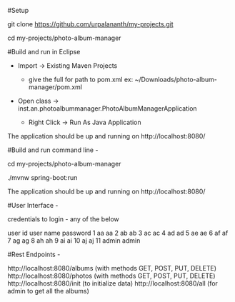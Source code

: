 #Setup

git clone https://github.com/urpalananth/my-projects.git

cd <download location>my-projects/photo-album-manager

#Build and run in Eclipse
- Import -> Existing Maven Projects 
  - give the full for path to pom.xml ex: ~/Downloads/photo-album-manager/pom.xml
  
- Open class -> inst.an.photoalbummanager.PhotoAlbumManagerApplication
  - Right Click -> Run As Java Application
  
The application should be up and running on http://localhost:8080/

#Build and run command line - 

cd <download location>my-projects/photo-album-manager

./mvnw spring-boot:run

The application should be up and running on http://localhost:8080/

#User Interface - 

credentials to login - any of the below

user id	user name	password
1	aa	aa
2	ab	ab
3	ac	ac
4	ad	ad
5	ae	ae
6	af	af
7	ag	ag
8	ah	ah
9	ai	ai
10	aj	aj
11	admin	admin

#Rest Endpoints - 

http://localhost:8080/albums	(with methods GET, POST, PUT, DELETE)
http://localhost:8080/photos	(with methods GET, POST, PUT, DELETE)
http://localhost:8080/init		(to initialize data)
http://localhost:8080/all		(for admin to get all the albums)



